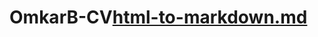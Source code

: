 # OmkarB-CV[html-to-markdown.md](https://github.com/OmkarB03/OmkarB-CV/files/8910270/html-to-markdown.md)
